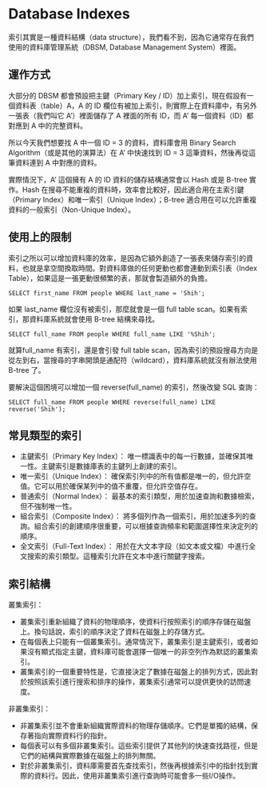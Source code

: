 # Database Indexes
索引其實是一種資料結構（data structure），我們看不到，因為它通常存在我們使用的資料庫管理系統（DBSM, Database Management System）裡面。

## 運作方式
大部分的 DBSM 都會預設把主鍵（Primary Key / ID）加上索引，現在假設有一個資料表（table）A，A 的 ID 欄位有被加上索引，則實際上在資料庫中，有另外一張表（我們叫它 A’）裡面儲存了 A 裡面的所有 ID，而 A’ 每一個資料（ID）都對應到 A 中的完整資料。

所以今天我們想要找 A 中一個 ID = 3 的資料，資料庫會用 Binary Search Algorithm（或是其他的演算法）在 A’ 中快速找到 ID = 3 這筆資料，然後再從這筆資料連到 A 中對應的資料。

實際情況下，A’ 這個擁有 A 的 ID 資料的儲存結構通常會以 Hash 或是 B-tree 實作。Hash 在搜尋不能重複的資料時，效率會比較好，因此適合用在主索引鍵（Primary Index）和唯一索引（Unique Index）；B-tree 適合用在可以允許重複資料的一般索引（Non-Unique Index）。
## 使用上的限制
索引之所以可以增加資料庫的效率，是因為它額外創造了一張表來儲存索引的資料，也就是拿空間換取時間。對資料庫做的任何更動也都會連動到索引表（Index Table），如果這是一張更動很頻繁的表，那就會製造額外的負擔。

```sql=
SELECT first_name FROM people WHERE last_name = 'Shih';
```
如果 last_name 欄位沒有被索引，那麼就會是一個 full table scan。如果有索引，那資料庫系統就會使用 B-tree 結構來尋找。
```sql=
SELECT full_name FROM people WHERE full_name LIKE '%Shih';
```
就算full_name 有索引，還是會引發 full table scan，因為索引的預設搜尋方向是從左到右，當搜尋的字串開頭是通配符（wildcard），資料庫系統就沒有辦法使用 B-tree 了。

要解決這個困境可以增加一個 reverse(full_name) 的索引，然後改變 SQL 查詢：
```sql=
SELECT full_name FROM people WHERE reverse(full_name) LIKE reverse('Shih');
```

## 常見類型的索引
* 主鍵索引（Primary Key Index）： 唯一標識表中的每一行數據，並確保其唯一性。主鍵索引是數據庫表的主鍵列上創建的索引。
* 唯一索引（Unique Index）： 確保索引列中的所有值都是唯一的，但允許空值。它可以用於確保某列中的值不重覆，但允許空值存在。
* 普通索引（Normal Index）： 最基本的索引類型，用於加速查詢和數據檢索，但不強制唯一性。
* 組合索引（Composite Index）： 將多個列作為一個索引，用於加速多列的查詢。組合索引的創建順序很重要，可以根據查詢頻率和範圍選擇性來決定列的順序。
* 全文索引（Full-Text Index）： 用於在大文本字段（如文本或文檔）中進行全文搜索的索引類型。這種索引允許在文本中進行關鍵字搜索。

## 索引結構
叢集索引：
* 叢集索引重新組織了資料的物理順序，使資料行按照索引的順序存儲在磁盤上。換句話說，索引的順序決定了資料在磁盤上的存儲方式。
* 在每個表上只能有一個叢集索引。通常情況下，叢集索引是主鍵索引，或者如果沒有顯式指定主鍵，資料庫可能會選擇一個唯一的非空列作為默認的叢集索引。
* 叢集索引的一個重要特性是，它直接決定了數據在磁盤上的排列方式，因此對於按照該索引進行搜索和排序的操作，叢集索引通常可以提供更快的訪問速度。

非叢集索引：
* 非叢集索引並不會重新組織實際資料的物理存儲順序。它們是單獨的結構，保存著指向實際資料行的指針。
* 每個表可以有多個非叢集索引。這些索引提供了其他列的快速查找路徑，但是它們的結構與實際數據在磁盤上的排列無關。
* 對於非叢集索引，資料庫需要首先查找索引，然後再根據索引中的指針找到實際的資料行。因此，使用非叢集索引進行查詢時可能會多一些I/O操作。